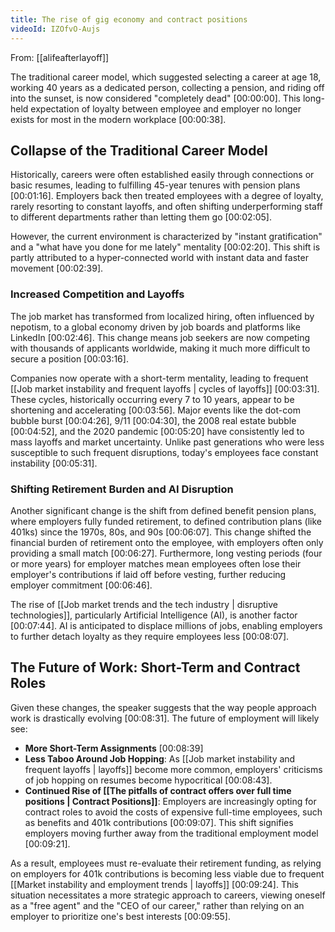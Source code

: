 ```yaml
---
title: The rise of gig economy and contract positions
videoId: IZOfvO-Aujs
---
```


From: [[alifeafterlayoff]] <br/> 

The traditional career model, which suggested selecting a career at age 18, working 40 years as a dedicated person, collecting a pension, and riding off into the sunset, is now considered "completely dead" <a class="yt-timestamp" data-t="00:00:00">[00:00:00]</a>. This long-held expectation of loyalty between employee and employer no longer exists for most in the modern workplace <a class="yt-timestamp" data-t="00:00:38">[00:00:38]</a>.

## Collapse of the Traditional Career Model

Historically, careers were often established easily through connections or basic resumes, leading to fulfilling 45-year tenures with pension plans <a class="yt-timestamp" data-t="00:01:16">[00:01:16]</a>. Employers back then treated employees with a degree of loyalty, rarely resorting to constant layoffs, and often shifting underperforming staff to different departments rather than letting them go <a class="yt-timestamp" data-t="00:02:05">[00:02:05]</a>.

However, the current environment is characterized by "instant gratification" and a "what have you done for me lately" mentality <a class="yt-timestamp" data-t="00:02:20">[00:02:20]</a>. This shift is partly attributed to a hyper-connected world with instant data and faster movement <a class="yt-timestamp" data-t="00:02:39">[00:02:39]</a>.

### Increased Competition and Layoffs

The job market has transformed from localized hiring, often influenced by nepotism, to a global economy driven by job boards and platforms like LinkedIn <a class="yt-timestamp" data-t="00:02:46">[00:02:46]</a>. This change means job seekers are now competing with thousands of applicants worldwide, making it much more difficult to secure a position <a class="yt-timestamp" data-t="00:03:16">[00:03:16]</a>.

Companies now operate with a short-term mentality, leading to frequent [[Job market instability and frequent layoffs | cycles of layoffs]] <a class="yt-timestamp" data-t="00:03:31">[00:03:31]</a>. These cycles, historically occurring every 7 to 10 years, appear to be shortening and accelerating <a class="yt-timestamp" data-t="00:03:56">[00:03:56]</a>. Major events like the dot-com bubble burst <a class="yt-timestamp" data-t="00:04:26">[00:04:26]</a>, 9/11 <a class="yt-timestamp" data-t="00:04:30">[00:04:30]</a>, the 2008 real estate bubble <a class="yt-timestamp" data-t="00:04:52">[00:04:52]</a>, and the 2020 pandemic <a class="yt-timestamp" data-t="00:05:20">[00:05:20]</a> have consistently led to mass layoffs and market uncertainty. Unlike past generations who were less susceptible to such frequent disruptions, today's employees face constant instability <a class="yt-timestamp" data-t="00:05:31">[00:05:31]</a>.

### Shifting Retirement Burden and AI Disruption

Another significant change is the shift from defined benefit pension plans, where employers fully funded retirement, to defined contribution plans (like 401ks) since the 1970s, 80s, and 90s <a class="yt-timestamp" data-t="00:06:07">[00:06:07]</a>. This change shifted the financial burden of retirement onto the employee, with employers often only providing a small match <a class="yt-timestamp" data-t="00:06:27">[00:06:27]</a>. Furthermore, long vesting periods (four or more years) for employer matches mean employees often lose their employer's contributions if laid off before vesting, further reducing employer commitment <a class="yt-timestamp" data-t="00:06:46">[00:06:46]</a>.

The rise of [[Job market trends and the tech industry | disruptive technologies]], particularly Artificial Intelligence (AI), is another factor <a class="yt-timestamp" data-t="00:07:44">[00:07:44]</a>. AI is anticipated to displace millions of jobs, enabling employers to further detach loyalty as they require employees less <a class="yt-timestamp" data-t="00:08:07">[00:08:07]</a>.

## The Future of Work: Short-Term and Contract Roles

Given these changes, the speaker suggests that the way people approach work is drastically evolving <a class="yt-timestamp" data-t="00:08:31">[00:08:31]</a>. The future of employment will likely see:

*   **More Short-Term Assignments** <a class="yt-timestamp" data-t="00:08:39">[00:08:39]</a>
*   **Less Taboo Around Job Hopping**: As [[Job market instability and frequent layoffs | layoffs]] become more common, employers' criticisms of job hopping on resumes become hypocritical <a class="yt-timestamp" data-t="00:08:43">[00:08:43]</a>.
*   **Continued Rise of [[The pitfalls of contract offers over full time positions | Contract Positions]]**: Employers are increasingly opting for contract roles to avoid the costs of expensive full-time employees, such as benefits and 401k contributions <a class="yt-timestamp" data-t="00:09:07">[00:09:07]</a>. This shift signifies employers moving further away from the traditional employment model <a class="yt-timestamp" data-t="00:09:21">[00:09:21]</a>.

As a result, employees must re-evaluate their retirement funding, as relying on employers for 401k contributions is becoming less viable due to frequent [[Market instability and employment trends | layoffs]] <a class="yt-timestamp" data-t="00:09:24">[00:09:24]</a>. This situation necessitates a more strategic approach to careers, viewing oneself as a "free agent" and the "CEO of our career," rather than relying on an employer to prioritize one's best interests <a class="yt-timestamp" data-t="00:09:55">[00:09:55]</a>.
